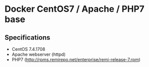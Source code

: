 # Docker CentOS7 / Apache / PHP7 base

## Specifications
* CentOS 7.4.1708
* Apache webserver (httpd)
* PHP7 (http://rpms.remirepo.net/enterprise/remi-release-7.rpm)